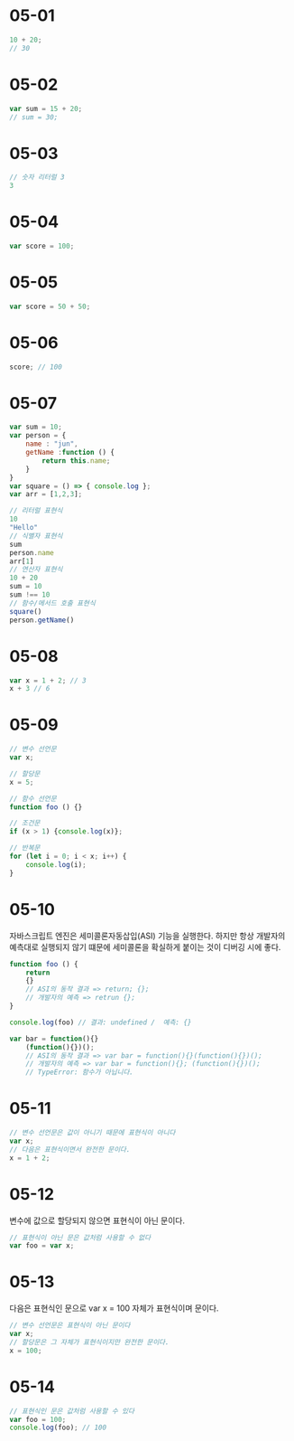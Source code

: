 # 05-01
```js
10 + 20;
// 30
```

# 05-02
```js
var sum = 15 + 20;
// sum = 30;
```

# 05-03
```js
// 숫자 리터럴 3
3
```

# 05-04
```js
var score = 100;
```

# 05-05
```js
var score = 50 + 50;
```

# 05-06
```js
score; // 100
```

# 05-07
```js
var sum = 10;
var person = {
    name : "jun",
    getName :function () {
        return this.name;
    }
}
var square = () => { console.log };
var arr = [1,2,3];

// 리터럴 표현식
10
"Hello"
// 식별자 표현식
sum
person.name
arr[1]
// 연산자 표현식
10 + 20
sum = 10
sum !== 10
// 함수/메서드 호출 표현식
square()
person.getName()
```

# 05-08
```js
var x = 1 + 2; // 3
x + 3 // 6
```

# 05-09
```js
// 변수 선언문
var x;

// 할당문
x = 5;

// 함수 선언문
function foo () {}

// 조건문
if (x > 1) {console.log(x)};

// 반복문
for (let i = 0; i < x; i++) {
    console.log(i);
}
```

# 05-10
자바스크립트 엔진은 세미콜론자동삽입(ASI) 기능을 실행한다.
하지만 항상 개발자의 예측대로 실행되지 않기 떄문에 세미콜론을 확실하게 붙이는 것이 디버깅 시에 좋다.
```js
function foo () {
    return 
    {}
    // ASI의 동작 결과 => return; {};
    // 개발자의 예측 => retrun {};
}

console.log(foo) // 결과: undefined /  예측: {}

var bar = function(){}
    (function(){})();
    // ASI의 동작 결과 => var bar = function(){}(function(){})();
    // 개발자의 예측 => var bar = function(){}; (function(){})();
    // TypeError: 함수가 아닙니다.
```

# 05-11
```js
// 변수 선언문은 값이 아니기 때문에 표현식이 아니다
var x;
// 다음은 표현식이면서 완전한 문이다.
x = 1 + 2;
```

# 05-12
변수에 값으로 할당되지 않으면 표현식이 아닌 문이다.
```js
// 표현식이 아닌 문은 값처럼 사용할 수 없다
var foo = var x;
```
# 05-13
다음은 표현식인 문으로 var x = 100 자체가 표현식이며 문이다. 
```js
// 변수 선언문은 표현식이 아닌 문이다
var x;
// 할당문은 그 자체가 표현식이지만 완전한 문이다.
x = 100;
```

# 05-14
```js
// 표현식인 문은 값처럼 사용할 수 있다
var foo = 100;
console.log(foo); // 100
```

